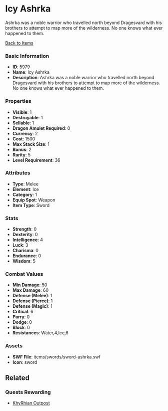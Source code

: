 # Icy Ashrka

Ashrka was a noble warrior who travelled north beyond Dragesvard with his brothers to attempt to map more of the wilderness.  No one knows what ever happened to them.

[Back to Items](../items.md)

### Basic Information

- **ID**: 5979
- **Name**: Icy Ashrka
- **Description**: Ashrka was a noble warrior who travelled north beyond Dragesvard with his brothers to attempt to map more of the wilderness.  No one knows what ever happened to them.

### Properties

- **Visible**: 1
- **Destroyable**: 1
- **Sellable**: 1
- **Dragon Amulet Required**: 0
- **Currency**: 2
- **Cost**: 1500
- **Max Stack Size**: 1
- **Bonus**: 2
- **Rarity**: 5
- **Level Requirement**: 36

### Attributes

- **Type**: Melee
- **Element**: Ice
- **Category**: 1
- **Equip Spot**: Weapon
- **Item Type**: Sword

### Stats

- **Strength**: 0
- **Dexterity**: 0
- **Intelligence**: 4
- **Luck**: 3
- **Charisma**: 0
- **Endurance**: 0
- **Wisdom**: 5

### Combat Values

- **Min Damage**: 50
- **Max Damage**: 60
- **Defense (Melee)**: 1
- **Defense (Pierce)**: 1
- **Defense (Magic)**: 1
- **Critical**: 6
- **Parry**: 0
- **Dodge**: 0
- **Block**: 0
- **Resistances**: Water,4,Ice,6

### Assets

- **SWF File**: items/swords/sword-ashrka.swf
- **Icon**: sword

## Related

### Quests Rewarding

- [KhyRhian Outpost](../quests/815-khyrhian-outpost.md)

